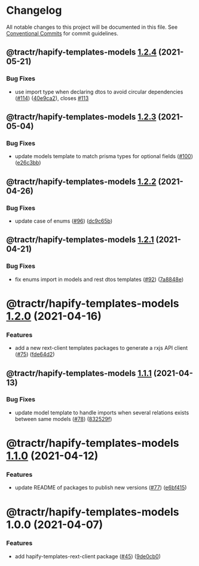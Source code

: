 # Changelog

All notable changes to this project will be documented in this file. See
[Conventional Commits](https://conventionalcommits.org) for commit guidelines.

## @tractr/hapify-templates-models [1.2.4](https://github.com/tractr/stack/compare/@tractr/hapify-templates-models@1.2.3...@tractr/hapify-templates-models@1.2.4) (2021-05-21)

### Bug Fixes

- use import type when declaring dtos to avoid circular dependencies
  ([#114](https://github.com/tractr/stack/issues/114))
  ([40e9ca2](https://github.com/tractr/stack/commit/40e9ca2a46e5a075510fce259c066ab9a84adc8c)),
  closes [#113](https://github.com/tractr/stack/issues/113)

## @tractr/hapify-templates-models [1.2.3](https://github.com/tractr/stack/compare/@tractr/hapify-templates-models@1.2.2...@tractr/hapify-templates-models@1.2.3) (2021-05-04)

### Bug Fixes

- update models template to match prisma types for optional fields
  ([#100](https://github.com/tractr/stack/issues/100))
  ([e26c3bb](https://github.com/tractr/stack/commit/e26c3bb1112c4b8bf35f68bbdfa25c9cdca2bd9b))

## @tractr/hapify-templates-models [1.2.2](https://github.com/tractr/stack/compare/@tractr/hapify-templates-models@1.2.1...@tractr/hapify-templates-models@1.2.2) (2021-04-26)

### Bug Fixes

- update case of enums ([#96](https://github.com/tractr/stack/issues/96))
  ([dc9c65b](https://github.com/tractr/stack/commit/dc9c65b1cc55430d1cb7195093ef89f0a5f37ba7))

## @tractr/hapify-templates-models [1.2.1](https://github.com/tractr/stack/compare/@tractr/hapify-templates-models@1.2.0...@tractr/hapify-templates-models@1.2.1) (2021-04-21)

### Bug Fixes

- fix enums import in models and rest dtos templates
  ([#92](https://github.com/tractr/stack/issues/92))
  ([7a8848e](https://github.com/tractr/stack/commit/7a8848ee89784f294dfe3ab7826acb7644687a3c))

# @tractr/hapify-templates-models [1.2.0](https://github.com/tractr/stack/compare/@tractr/hapify-templates-models@1.1.1...@tractr/hapify-templates-models@1.2.0) (2021-04-16)

### Features

- add a new rext-client templates packages to generate a rxjs API client
  ([#75](https://github.com/tractr/stack/issues/75))
  ([fde64d2](https://github.com/tractr/stack/commit/fde64d22cac2d985b3da03a37add56702f50e278))

## @tractr/hapify-templates-models [1.1.1](https://github.com/tractr/stack/compare/@tractr/hapify-templates-models@1.1.0...@tractr/hapify-templates-models@1.1.1) (2021-04-13)

### Bug Fixes

- update model template to handle imports when several relations exists between
  same models ([#78](https://github.com/tractr/stack/issues/78))
  ([832529f](https://github.com/tractr/stack/commit/832529f4122f2d689ce132a8caf8bc035bba5f9c))

# @tractr/hapify-templates-models [1.1.0](https://github.com/tractr/stack/compare/@tractr/hapify-templates-models@1.0.0...@tractr/hapify-templates-models@1.1.0) (2021-04-12)

### Features

- update README of packages to publish new versions
  ([#77](https://github.com/tractr/stack/issues/77))
  ([e6bf415](https://github.com/tractr/stack/commit/e6bf415af3fe5588c15577f047a6262f81c1564f))

# @tractr/hapify-templates-models 1.0.0 (2021-04-07)

### Features

- add hapify-templates-rext-client package
  ([#45](https://github.com/tractr/stack/issues/45))
  ([9de0cb0](https://github.com/tractr/stack/commit/9de0cb0a79256d1b3dc258cf5c121e211687174c))
